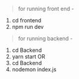 > for running front end - 
1. cd frontend
2. npm run dev
> for running backend -
1. cd Backend
2. yarn start
   OR
1. cd Backend
2. nodemon index.js
